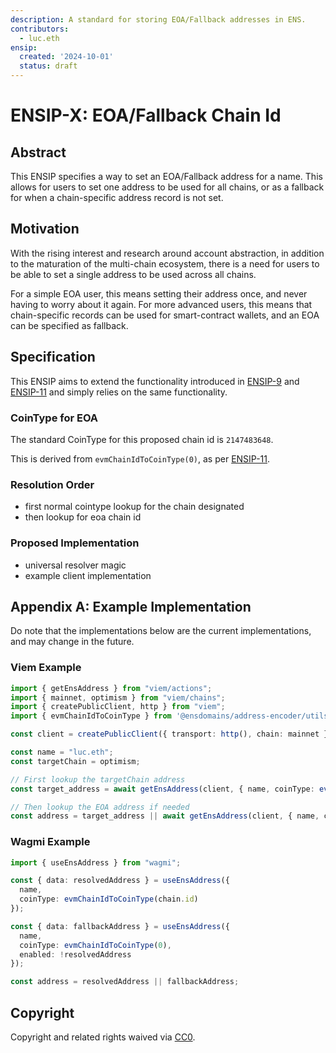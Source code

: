 ```yaml
---
description: A standard for storing EOA/Fallback addresses in ENS.
contributors:
  - luc.eth
ensip:
  created: '2024-10-01'
  status: draft
---
```


# ENSIP-X: EOA/Fallback Chain Id

## Abstract

This ENSIP specifies a way to set an EOA/Fallback address for a name. This allows for users to set one address to be used for all chains, or as a fallback for when a chain-specific address record is not set.

## Motivation

With the rising interest and research around account abstraction, in addition to the maturation of the multi-chain ecosystem, there is a need for users to be able to set a single address to be used across all chains.

For a simple EOA user, this means setting their address once, and never having to worry about it again.
For more advanced users, this means that chain-specific records can be used for smart-contract wallets, and an EOA can be specified as fallback.

## Specification

This ENSIP aims to extend the functionality introduced in [ENSIP-9](./9) and [ENSIP-11](./11) and simply relies on the same functionality.

### CoinType for EOA

The standard CoinType for this proposed chain id is `2147483648`.

This is derived from `evmChainIdToCoinType(0)`, as per [ENSIP-11](./11).

### Resolution Order

- first normal cointype lookup for the chain designated
- then lookup for eoa chain id

### Proposed Implementation

- universal resolver magic
- example client implementation

<!-- ## Backwards Compatibility

Optional backwards compatibility section.
Here you can explain how this proposal affects existing systems.

## Forwards Compatibility

Optional forwards compatability section.
Here you can explain how this proposal affects future systems, or potential upgrade paths.

## Security Considerations

Optional security considerations section. -->


## Appendix A: Example Implementation

Do note that the implementations below are the current implementations, and may change in the future.

### Viem Example

```typescript
import { getEnsAddress } from "viem/actions";
import { mainnet, optimism } from "viem/chains";
import { createPublicClient, http } from "viem";
import { evmChainIdToCoinType } from '@ensdomains/address-encoder/utils';

const client = createPublicClient({ transport: http(), chain: mainnet })

const name = "luc.eth";
const targetChain = optimism;

// First lookup the targetChain address
const target_address = await getEnsAddress(client, { name, coinType: evmChainIdToCoinType(targetChain.id) });

// Then lookup the EOA address if needed
const address = target_address || await getEnsAddress(client, { name, coinType: evmChainIdToCoinType(0) });
```

### Wagmi Example

```typescript
import { useEnsAddress } from "wagmi";

const { data: resolvedAddress } = useEnsAddress({
  name,
  coinType: evmChainIdToCoinType(chain.id)
});

const { data: fallbackAddress } = useEnsAddress({
  name,
  coinType: evmChainIdToCoinType(0),
  enabled: !resolvedAddress
});

const address = resolvedAddress || fallbackAddress;
```

## Copyright

Copyright and related rights waived via [CC0](https://creativecommons.org/publicdomain/zero/1.0/).
